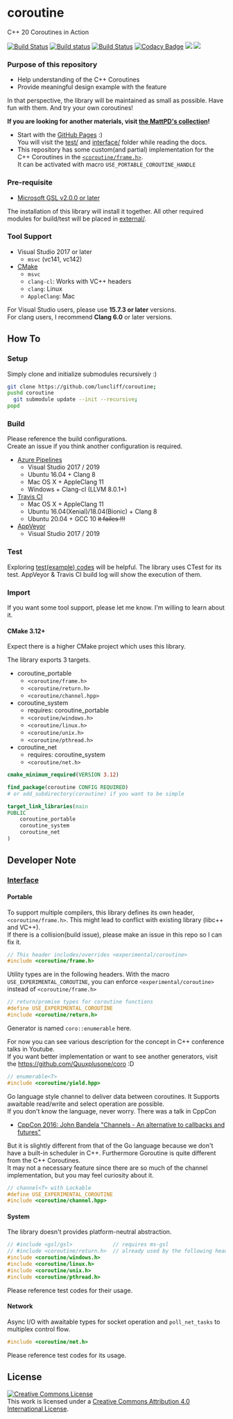 # coroutine

C++ 20 Coroutines in Action

[![Build Status](https://dev.azure.com/luncliff/personal/_apis/build/status/luncliff.coroutine?branchName=master)](https://dev.azure.com/luncliff/personal/_build/latest?definitionId=27&branchName=master)
[![Build status](https://ci.appveyor.com/api/projects/status/vpjssf4g6cv4a4ys/branch/master?svg=true)](https://ci.appveyor.com/project/luncliff/coroutine/branch/master)
[![Build Status](https://travis-ci.org/luncliff/coroutine.svg?branch=master)](https://travis-ci.org/luncliff/coroutine)
[![Codacy Badge](https://api.codacy.com/project/badge/Grade/38aa16f6d7e046898af3835918c0cd5e)](https://app.codacy.com/app/luncliff/coroutine?utm_source=github.com&utm_medium=referral&utm_content=luncliff/coroutine&utm_campaign=Badge_Grade_Dashboard)
[![](https://sonarcloud.io/api/project_badges/measure?project=luncliff_coroutine&metric=sqale_rating)](https://sonarcloud.io/dashboard?id=luncliff_coroutine)
[![](https://sonarcloud.io/api/project_badges/measure?project=luncliff_coroutine&metric=ncloc)](https://sonarcloud.io/dashboard?id=luncliff_coroutine)

### Purpose of this repository

* Help understanding of the C++ Coroutines
* Provide meaningful design example with the feature

In that perspective, the library will be maintained as small as possible. Have fun with them. And try your own coroutines!

**If you are looking for another materials, visit [the MattPD's collection](https://gist.github.com/MattPD/9b55db49537a90545a90447392ad3aeb#file-cpp-std-coroutines-draft-md)!**

* Start with the [GitHub Pages](https://luncliff.github.io/coroutine) :)  
  You will visit the [test/](./test/) and [interface/](./interface/coroutine) folder while reading the docs.
* This repository has some custom(and partial) implementation for the C++ Coroutines in the [`<coroutine/frame.h>`](./interface/coroutine/frame.h).  
  It can be activated with macro `USE_PORTABLE_COROUTINE_HANDLE`

### Pre-requisite

* [Microsoft GSL v2.0.0 or later](https://github.com/microsoft/gsl)

The installation of this library will install it together.
All other required modules for build/test will be placed in [external/](./external).

### Tool Support

* Visual Studio 2017 or later
  * `msvc` (vc141, vc142)
* [CMake](./CMakeLists.txt)
  * `msvc`
  * `clang-cl`: Works with VC++ headers
  * `clang`: Linux
  * `AppleClang`: Mac

For Visual Studio users, please use **15.7.3 or later** versions.  
For clang users, I recommend **Clang 6.0** or later versions.

## How To

### Setup

Simply clone and initialize submodules recursively :)

```bash
git clone https://github.com/luncliff/coroutine;
pushd coroutine
  git submodule update --init --recursive;
popd
```

### Build

Please reference the build configurations.  
Create an issue if you think another configuration is required.

* [Azure Pipelines](https://dev.azure.com/luncliff/personal/_build/latest?definitionId=13?branchName=master)
  * Visual Studio 2017 / 2019
  * Ubuntu 16.04 + Clang 8
  * Mac OS X + AppleClang 11
  * Windows + Clang-cl (LLVM 8.0.1+)
* [Travis CI](./.travis.yml)
  * Mac OS X + AppleClang 11
  * Ubuntu 16.04(Xenial)/18.04(Bionic) + Clang 8
  * Ubuntu 20.04 + GCC 10 ~~it failes !!!~~
* [AppVeyor](./appveyor.yml)
  * Visual Studio 2017 / 2019

### Test

Exploring [test(example) codes](./test) will be helpful. The library uses CTest for its test.
AppVeyor & Travis CI build log will show the execution of them.

### Import

If you want some tool support, please let me know. 
I'm willing to learn about it.

#### CMake 3.12+

Expect there is a higher CMake project which uses this library.

The library exports 3 targets.

* coroutine_portable
  * `<coroutine/frame.h>`
  * `<coroutine/return.h>`
  * `<coroutine/channel.hpp>`
* coroutine_system
  * requires: coroutine_portable
  * `<coroutine/windows.h>`
  * `<coroutine/linux.h>`
  * `<coroutine/unix.h>`
  * `<coroutine/pthread.h>`
* coroutine_net 
  * requires: coroutine_system
  * `<coroutine/net.h>`

```cmake
cmake_minimum_required(VERSION 3.12)

find_package(coroutine CONFIG REQUIRED)
# or add_subdirectory(coroutine) if you want to be simple

target_link_libraries(main
PUBLIC
    coroutine_portable
    coroutine_system
    coroutine_net
)
```

## Developer Note

### [Interface](./interface)

#### Portable

To support multiple compilers, this library defines its own header, `<coroutine/frame.h>`. This might lead to conflict with existing library (libc++ and VC++).  
If there is a collision(build issue), please make an issue in this repo so I can fix it. 

```c++
// This header includes/overrides <experimental/coroutine>
#include <coroutine/frame.h>
```

Utility types are in the following headers. With the macro `USE_EXPERIMENTAL_COROUTINE`, you can enforce `<experimental/coroutine>` instead of `<coroutine/frame.h>`

```c++
// return/promise types for coroutine functions
#define USE_EXPERIMENTAL_COROUTINE 
#include <coroutine/return.h> 
```

Generator is named `coro::enumerable` here.

For now you can see various description for the concept in C++ conference talks in Youtube.  
If you want better implementation or want to see another generators, visit the https://github.com/Quuxplusone/coro :D

```c++
// enumerable<T>
#include <coroutine/yield.hpp>
```

Go language style channel to deliver data between coroutines. 
It Supports awaitable read/write and select operation are possible.  
If you don't know the language, never worry. There was a talk in CppCon

* [CppCon 2016: John Bandela "Channels - An alternative to callbacks and futures"](https://www.youtube.com/watch?v=N3CkQu39j5I)

But it is slightly different from that of the Go language because we don't have a built-in scheduler in C++. Furthermore Goroutine is quite different from the C++ Coroutines.  
It may not a necessary feature since there are so much of the channel implementation, but you may feel curiosity about it.

```c++
// channel<T> with Lockable
#define USE_EXPERIMENTAL_COROUTINE 
#include <coroutine/channel.hpp>
```

#### System

The library doesn't provides platform-neutral abstraction.

```c++
// #include <gsl/gsl>             // requires ms-gsl
// #include <coroutine/return.h>  // already used by the following headers
#include <coroutine/windows.h>
#include <coroutine/linux.h>
#include <coroutine/unix.h>
#include <coroutine/pthread.h>
```

Please reference test codes for their usage.

#### Network

Async I/O with awaitable types for socket operation and `poll_net_tasks` to multiplex control flow. 

```c++
#include <coroutine/net.h>
```

Please reference test codes for its usage.

## License

<a rel="license" href="http://creativecommons.org/licenses/by/4.0/"><img alt="Creative Commons License" style="border-width:0" src="https://i.creativecommons.org/l/by/4.0/88x31.png" /></a><br />This work is licensed under a <a rel="license" href="http://creativecommons.org/licenses/by/4.0/">Creative Commons Attribution 4.0 International License</a>.
